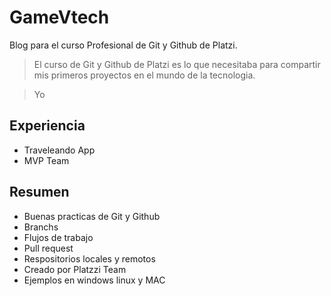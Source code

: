 # GameVtech
Blog para el curso Profesional de Git y Github de Platzi.
> El curso de Git y Github de Platzi es lo que necesitaba para compartir mis primeros proyectos en el mundo de la tecnologia.

>Yo

## Experiencia
- Traveleando App
- MVP Team

## Resumen
* Buenas practicas de Git y Github
* Branchs
* Flujos de trabajo
* Pull request
* Respositorios locales y remotos
* Creado por Platzzi Team
* Ejemplos en windows linux y MAC
